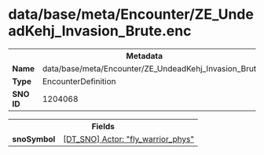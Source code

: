<h1>data/base/meta/Encounter/ZE_UndeadKehj_Invasion_Brute.enc</h1><table><tr><th colspan="100%">Metadata</th></tr><tr><td><b>Name</b></td><td>data/base/meta/Encounter/ZE_UndeadKehj_Invasion_Brute.enc</td></tr><tr><td><b>Type</b></td><td>EncounterDefinition</td></tr><tr><td><b>SNO ID</b></td><td>1204068</td></tr></table>

<table><tr><th colspan="100%">Fields</th></tr><tr><td><b>snoSymbol</b></td><td><a href="..\Actor\fly_warrior_phys.acr.md">[DT_SNO] Actor: "fly_warrior_phys"</a></td></tr></table>

